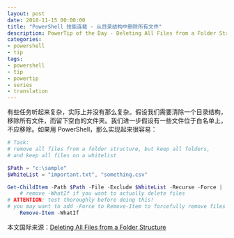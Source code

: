 ```yaml
---
layout: post
date: 2018-11-15 00:00:00
title: "PowerShell 技能连载 - 从目录结构中删除所有文件"
description: PowerTip of the Day - Deleting All Files from a Folder Structure
categories:
- powershell
- tip
tags:
- powershell
- tip
- powertip
- series
- translation
---
```

有些任务听起来复杂，实际上并没有那么复杂。假设我们需要清除一个目录结构，移除所有文件，而留下空白的文件夹。我们进一步假设有一些文件位于白名单上，不应移除。如果用 PowerShell，那么实现起来很容易：

```powershell
# Task:
# remove all files from a folder structure, but keep all folders,
# and keep all files on a whitelist

$Path = "c:\sample"
$WhiteList = "important.txt", "something.csv"

Get-ChildItem -Path $Path -File -Exclude $WhiteList -Recurse -Force | 
    # remove -WhatIf if you want to actually delete files
# ATTENTION: test thoroughly before doing this!
# you may want to add -Force to Remove-Item to forcefully remove files
    Remove-Item -WhatIf
```

<!--more-->
本文国际来源：[Deleting All Files from a Folder Structure](https://community.idera.com/database-tools/powershell/powertips/b/tips/posts/deleting-all-files-from-a-folder-structure)
